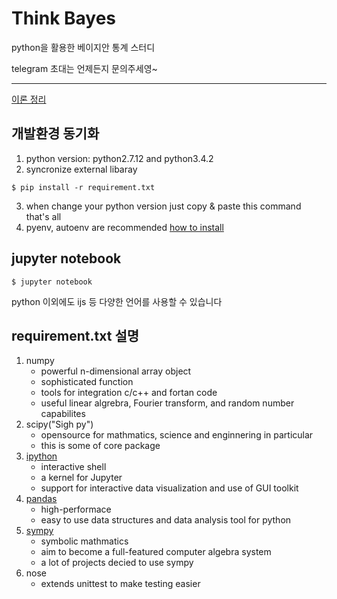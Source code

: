 # Think Bayes

python을 활용한 베이지안 통계 스터디

telegram 초대는 언제든지 문의주세영~

-----------------------

[이론 정리](./lists/README.md)

## 개발환경 동기화

1. python version: python2.7.12 and python3.4.2
2. syncronize external libaray
```
$ pip install -r requirement.txt
```
3. when change your python version just copy & paste this command that's all
4. pyenv, autoenv are recommended [how to install](https://dobest.io/how-to-set-python-dev-env/)

## jupyter notebook

```
$ jupyter notebook
```

python 이외에도 ijs 등 다양한 언어를 사용할 수 있습니다

## requirement.txt 설명
1. numpy
    - powerful n-dimensional array object
    - sophisticated function
    - tools for integration c/c++ and fortan code
    - useful linear algrebra, Fourier transform, and random number capabilites
2. scipy("Sigh py")
    - opensource for mathmatics, science and enginnering in particular
    - this is some of core package
3. [ipython](https://ipython.org/)
    - interactive shell
    - a kernel for Jupyter
    - support for interactive data visualization and use of GUI toolkit
4. [pandas](http://pandas.pydata.org/)
    - high-performace
    - easy to use data structures and data analysis tool for python
5. [sympy](http://www.sympy.org/en/index.html)
    - symbolic mathmatics
    - aim to become a full-featured computer algebra system
    - a lot of projects decied to use sympy
6. nose
    - extends unittest to make testing easier
